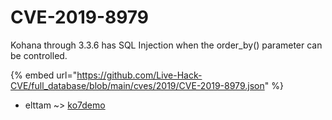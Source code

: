 # CVE-2019-8979

Kohana through 3.3.6 has SQL Injection when the order_by() parameter can be controlled.

{% embed url="https://github.com/Live-Hack-CVE/full_database/blob/main/cves/2019/CVE-2019-8979.json" %}


* elttam ~> [ko7demo](https://zeste.alice-snow.ru/2019/database/cve-2019-8979/ko7demo-elttam)